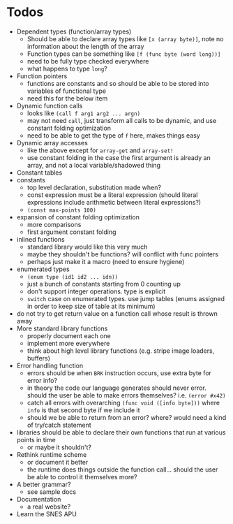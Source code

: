 # Todos

* Dependent types (function/array types)
  - Should be able to declare array types like `[x (array byte)]`, note no
    information about the length of the array
  - Function types can be something like `[f (func byte (word long))]`
  - need to be fully type checked everywhere
  - what happens to type `long`?
* Function pointers
  - functions are constants and so should be able to be stored into variables
    of functional type
  - need this for the below item
* Dynamic function calls
  - looks like `(call f arg1 arg2 ... argn)`
  - may not need `call`, just transform all calls to be dynamic, and use
    constant folding optimization
  - need to be able to get the type of `f` here, makes things easy
* Dynamic array accesses
  - like the above except for `array-get` and `array-set!`
  - use constant folding in the case the first argument is already an array,
    and not a local variable/shadowed thing
* Constant tables
* constants
  - top level declaration, substitution made when?
  - const expression must be a literal expression (should literal expressions
    include arithmetic between literal expressions?)
  - `(const max-points 100)`
* expansion of constant folding optimization
  - more comparisons
  - first argument constant folding
* inlined functions
  - standard library would like this very much
  - maybe they shouldn't be functions? will conflict with func pointers
  - perhaps just make it a macro (need to ensure hygiene)
* enumerated types
  - `(enum type (id1 id2 ... idn))`
  - just a bunch of constants starting from 0 counting up
  - don't support integer operations. type is explicit
  - `switch` case on enumerated types. use jump tables (enums assigned in order
    to keep size of table at its minimum)
* do not try to get return value on a function call whose result is thrown away
* More standard library functions
  - properly document each one
  - implement more everywhere
  - think about high level library functions (e.g. stripe image loaders,
    buffers)
* Error handling function
  - errors should be when `BRK` instruction occurs, use extra byte for error
    info?
  - in theory the code our language generates should never error. should the
    user be able to make errors themselves? i.e. `(error #x42)`
  - catch all errors with overarching `(func void ([info byte]))` where `info`
    is that second byte if we include it
  - should we be able to return from an error? where? would need a kind of
    try/catch statement
* libraries should be able to declare their own functions that run at various
  points in time
  - or maybe it shouldn't?
* Rethink runtime scheme
  - or document it better
  - the runtime does things outside the function call... should the user be
    able to control it themselves more?
* A better grammar?
  - see sample docs
* Documentation
  - a real website?
* Learn the SNES APU
